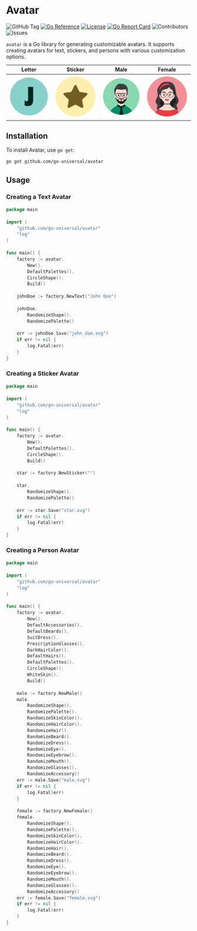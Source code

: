 # Avatar

![GitHub Tag](https://img.shields.io/github/v/tag/go-universal/avatar?sort=semver&label=version)
[![Go Reference](https://pkg.go.dev/badge/github.com/go-universal/avatar.svg)](https://pkg.go.dev/github.com/go-universal/avatar)
[![License](https://img.shields.io/badge/license-ISC-blue.svg)](https://github.com/go-universal/avatar/blob/main/LICENSE)
[![Go Report Card](https://goreportcard.com/badge/github.com/go-universal/avatar)](https://goreportcard.com/report/github.com/go-universal/avatar)
![Contributors](https://img.shields.io/github/contributors/go-universal/avatar)
![Issues](https://img.shields.io/github/issues/go-universal/avatar)

`avatar` is a Go library for generating customizable avatars. It supports creating avatars for text, stickers, and persons with various customization options.

| Letter                                                                                | Sticker                                                                            | Male                                                                            | Female                                                                              |
| ------------------------------------------------------------------------------------- | ---------------------------------------------------------------------------------- | ------------------------------------------------------------------------------- | ----------------------------------------------------------------------------------- |
| ![Letter](https://github.com/go-universal/avatar/blob/main/demo/john_doe.svg?raw=true) | ![Sticker](https://github.com/go-universal/avatar/blob/main/demo/star.svg?raw=true) | ![Male](https://github.com/go-universal/avatar/blob/main/demo/male.svg?raw=true) | ![Female](https://github.com/go-universal/avatar/blob/main/demo/female.svg?raw=true) |

## Installation

To install Avatar, use `go get`:

```sh
go get github.com/go-universal/avatar
```

## Usage

### Creating a Text Avatar

```go
package main

import (
    "github.com/go-universal/avatar"
    "log"
)

func main() {
    factory := avatar.
        New().
        DefaultPalettes().
        CircleShape().
        Build()

    johnDoe := factory.NewText("John Doe")

    johnDoe.
        RandomizeShape().
        RandomizePalette()

    err := johnDoe.Save("john_doe.svg")
    if err != nil {
        log.Fatal(err)
    }
}
```

### Creating a Sticker Avatar

```go
package main

import (
    "github.com/go-universal/avatar"
    "log"
)

func main() {
    factory := avatar.
        New().
        DefaultPalettes().
        CircleShape().
        Build()

    star := factory.NewSticker("")

    star.
        RandomizeShape().
        RandomizePalette()

    err := star.Save("star.svg")
    if err != nil {
        log.Fatal(err)
    }
}
```

### Creating a Person Avatar

```go
package main

import (
    "github.com/go-universal/avatar"
    "log"
)

func main() {
    factory := avatar.
        New().
        DefaultAccessories().
        DefaultBeards().
        SuitDress().
        PrescriptionGlasses().
        DarkHairColor().
        DefaultHairs().
        DefaultPalettes().
        CircleShape().
        WhiteSkin().
        Build()

    male := factory.NewMale()
    male.
        RandomizeShape().
        RandomizePalette().
        RandomizeSkinColor().
        RandomizeHairColor().
        RandomizeHair().
        RandomizeBeard().
        RandomizeDress().
        RandomizeEye().
        RandomizeEyebrow().
        RandomizeMouth().
        RandomizeGlasses().
        RandomizeAccessory()
    err := male.Save("male.svg")
    if err != nil {
        log.Fatal(err)
    }

    female := factory.NewFemale()
    female.
        RandomizeShape().
        RandomizePalette().
        RandomizeSkinColor().
        RandomizeHairColor().
        RandomizeHair().
        RandomizeBeard().
        RandomizeDress().
        RandomizeEye().
        RandomizeEyebrow().
        RandomizeMouth().
        RandomizeGlasses().
        RandomizeAccessory()
    err := female.Save("female.svg")
    if err != nil {
        log.Fatal(err)
    }
}
```
